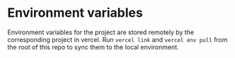 # Environment variables

Environment variables for the project are stored remotely by the corresponding project in vercel. Run `vercel link` and `vercel env pull` from the root of this repo to sync them to the local environment.
